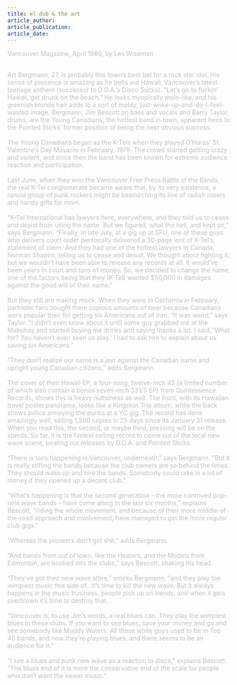 ```yaml
---
title: el dub & the art
article_author: 
article_publication: 
article_date: 
---
```

<span style="color: #c0c0c0">Vancouver Magazine, April 1980, by Les Wiseman</span><div><span style="color: #c0c0c0">&nbsp;<br />Art Bergmann, 27, is probably this town&rsquo;s best bet for a rock star idol. His sense of presence is amazing as he belts out Hawaii, Vancouver&rsquo;s latest teenage anthem (successor to D.O.A.&rsquo;s Disco Sucks). &ldquo;Let&rsquo;s go to fuckin&rsquo; Hawaii, get drunk on the beach.&rdquo; He looks myopically mole-like, and his greenish blonde hair adds to a sort of moldy, just-woke-up-and-do-I-feel-wasted image. Bergmann, Jim Bescott on bass and vocals and Barry Taylor, drums, are the Young Canadians, the hottest band in town, apparent heirs to the Pointed Sticks&rsquo; former position of being the next obvious success.<br />&nbsp;<br />The Young Canadians began as the K-Tels when they played O&rsquo;Haras&rsquo; St. Valentine&rsquo;s Day Masacre in February, 1979. The crowd started getting crazy and violent, and since then the band has been known for extreme audience reaction and participation.<br />&nbsp;<br />Last June, when they won the Vancouver Free Press Battle of the Bands, the real K-Tel conglomerate became aware that, by its very existence, a rancid group of punk rockers might be besmirching its line of radish rosers and handy gifts for mom.<br />&nbsp;<br />&ldquo;K-Tel International has lawyers here, everywhere, and they told us to cease and desist from using the name. But we figured, what the hell, and kept on,&rdquo; says Bergmann. &ldquo;Finally, in late July, at a gig up at SFU, one of these guys who delivers court order personally delivered a 30-page writ of K-Tel&rsquo;s statement of claim. And they had one of the hottest lawyers in Canada, Norman Shapiro, telling us to cease and desist. We thought about fighting it, but we wouldn&rsquo;t have been able to release any records at all. It would&rsquo;ve been years in court and tons of money. So, we decided to change the name, one of the factors being that they (K-Tel) wanted $50,000 in damages against the good will of their name.&rdquo;<br />&nbsp;<br />But they still are making mock. When they were in California in February, partriotic fans bought them copious amounts of beer because Canadians were popular then for getting six Americans out of Iran. &ldquo;It was weird,&rdquo; says Taylor. &ldquo;I didn&rsquo;t even know about it until some guy grabbed me at the Mabuhay and started buying me drinks and saying thanks a lot. I said, &lsquo;What for? You haven&rsquo;t even seen us play.&rsquo; I had to ask him to explain about us saving six Americans.&rdquo;<br />&nbsp;<br />&ldquo;They don&rsquo;t realize our name is a jest against the Canadian name and upright young Canadian citizens,&rdquo; adds Bergmann.<br />&nbsp;<br />The cover of their Hawaii EP, a four-song, twelve-inch 45 (a limited number of which also contain a bonus seven-inch 331/3 EP) from Quintessence Records, shows this is heavy nuttsiness as well. The front, with its Hawaiian travel poster panorama, looks like a Kingston Trio album, while the back shows police annoying the punks at a YC gig. The record has done amazingly well, selling 1,500 copies in 25 days since its January 31 release. When you read this, the second, or maybe third, pressing will be on the stands. So far, it is the fastest selling record to come out of the local new wave scene, beating out releases by D.O.A. and Pointed Sticks.<br />&nbsp;<br />&ldquo;There is tons happening in Vancouver, underneath,&rdquo; says Bergmann. &ldquo;But it is really stifling the bands because the club owners are so behind the times. They should wake up and hire the bands. Somebody could rake in a lot of money if they opened up a decent club.&rdquo;<br />&nbsp;<br />&ldquo;What&rsquo;s happening is that the second generation &ndash; the more contrived pop-new wave bands &ndash; have come along in the last six months,&rdquo; explains Bescott, &ldquo;riding the whole movement, and because of their more middle-of-the-road approach and involvement, have managed to get the more regular club gigs.&rdquo;<br />&nbsp;<br />&ldquo;Whereas the pioneers don&rsquo;t get shit,&rdquo; adds Bergmann.<br />&nbsp;<br />&ldquo;And bands from out of town, like the Heaters, and the Models from Edmonton, are booked into the clubs,&rdquo; says Bescott, shaking his head.<br />&nbsp;<br />&ldquo;They&rsquo;ve got their new wave attire,&rdquo; smirks Bergmann, &ldquo;and they play the wimpiest music this side of&hellip;It&rsquo;s time to kill the new wave. But it always happens in the music business, people pick up on trends, and when it gets overblown it&rsquo;s time to destroy that.<br />&nbsp;<br />&ldquo;Vancouver is, to use Jim&rsquo;s words, a real blues can. They play the wimpiest blues in these clubs. If you want to see blues, save your money and go and see somebody like Muddy Waters. All these white guys used to be in Top 40 bands, and now they&rsquo;re playing blues, and there seems to be an audience for it.&rdquo;<br />&nbsp;<br />&ldquo;I see a blues and punk new wave as a reaction to disco,&rdquo; explains Bescott. &ldquo;The blues end of it is more the conservative end of the scale for people who don&rsquo;t want the newer music.&rdquo; <br /></span><br /></div>
